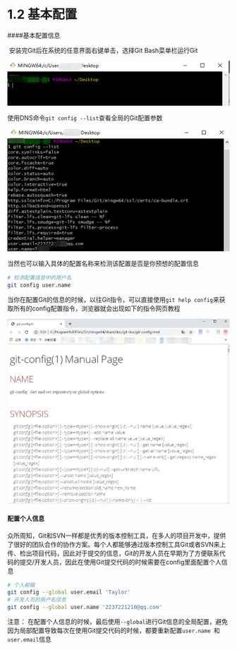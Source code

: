 # 1.2 基本配置

####基本配置信息

​	安装完Git后在系统的任意界面右键单击，选择Git Bash菜单栏运行Git

![1574151775528](assets/1574151775528.png)

使用DNS命令`git config --list`查看全局的Git配置参数

![1574151720987](assets/1574151720987.png)

当然也可以输入具体的配置名称来检测该配置是否是你预想的配置信息

```bash
# 检测配置信息中的用户名
git config user.name
```

当你在配置Git的信息的时候，以往Git指令，可以直接使用`git help config`来获取所有的config配置指令，浏览器就会出现如下的指令网页教程

![1574151999904](assets/1574151999904.png)

#### 配置个人信息

​	众所周知，Git和SVN一样都是优秀的版本控制工具，在多人的项目开发中，提供了很好的团队合作的协作方案。每个人都能够通过版本控制工具Git或者SVN来上传、检出项目代码，因此对于提交的信息，Git的开发人员在早期为了方便联系代码的提交/开发人员，因此在使用Git提交代码的时候需要在config里面配置个人信息

```bash
# 个人邮箱
git config --global user.email 'Taylor'
# 开发人员的用户名信息
git config --global user.name '2237221210@qq.com'
```

注意： 在配置个人信息的时候，最后使用`--global`进行Git信息的全局配置，避免因为局部配置导致每次在使用Git提交代码的时候，都要重新配置`user.name `和`user.email`信息

